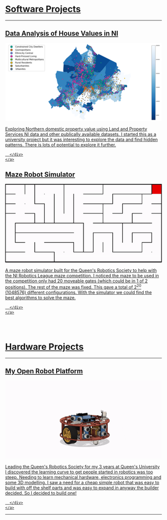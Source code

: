 <h1><a name="software-projects" href="#software-projects">Software Projects</a></h1>

---

<div class="card_container">
	<a href="NI_property_analysis#title" class="card">
	  <div class="card">
		<h2>Data Analysis of House Values in NI</h2>
		<img src="images/NI_properties.png?raw=true"/>
		<br>
		<p>
		Exploring Northern domestic property value using Land and Property Services NI data and other publically available datasets. I started this as a university project but it was interesting to explore the data and find hidden patterns. There is lots of potential to explore it further. 
		</p>

	  </div>
	</a>
</div>
<div class="card_container">
	<a href="Maze_robot_simulator#title" class="card">
	  <div class="card">
		<h2>Maze Robot Simulator</h2>
		<img src="images/maze_robot_sim.gif?raw=true"/>
		<br>
		<p>
		A maze robot simulator built for the Queen's Robotics Society to help with the NI Robotics League maze competition. 
		I noticed the maze to be used in the competition only had 20 moveable gates (which could be in 1 of 2 positions). 
		The rest of the maze was fixed. This gave a total of 2<sup>20</sup> (1048576) different configurations. 
		With the simulator we could find the best algorithms to solve the maze.
		</p>

	  </div>
	</a>
</div>

<br><br>
<h1><a name="hardware-projects" href="#hardware-projects">Hardware Projects</a></h1>

---
<div class="card_container">
	<a href="Open_robot_platform#title" class="card">
	  <div class="card">
		<h2>My Open Robot Platform</h2>
		<img src="images/robot_platform_animation.gif?raw=true"/>
		<br>
		<p>
		Leading the Queen's Robotics Society for my 3 years at Queen's University I discovered the learning curve to get people started in robotics was too steep. Needing to learn mechanical hardware, electronics programming and some 3D modelling. I saw a need for a cheap simple robot that was easy to build with off the shelf parts and was easy to expand in anyway the builder decided. So I decided to build one!
		</p>

	  </div>
	</a>
</div>

---



